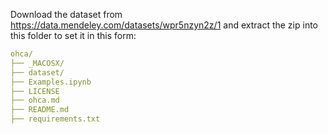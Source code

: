Download the dataset from https://data.mendeley.com/datasets/wpr5nzyn2z/1 and extract the zip into this folder to set it in this form:

```yaml
ohca/
├── _MACOSX/ 
├── dataset/ 
├── Examples.ipynb
├── LICENSE
├── ohca.md
├── README.md
├── requirements.txt
```